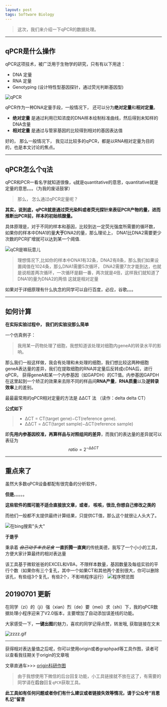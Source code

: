 ```yaml
---
layout: post
tags: Software Biology
---
```



> 这次，我们来介绍一下qPCR的数据处理。

---

## qPCR是什么操作

 qPCR这项技术，被广泛用于生物学的研究，只有有以下用途：

- DNA 定量
- RNA 定量
- Genotyping (设计特性型基因探针，通过荧光判断基因型)

![qPCR](https://upload-images.jianshu.io/upload_images/10532482-5f382c108a0bfdae.png?imageMogr2/auto-orient/strip%7CimageView2/2/w/1240)


qPCR作为一种DNA定量手段，一般情况下， 还可以分为**绝对定量**和**相对定量**。
- **绝对定量** 是通过利用已知浓度的DNA样本绘制标准曲线，然后得到未知样的DNA含量
- **相对定量** 是通过与管家基因的比较得到相对的基因表达值

好的， 那么一般情况下， 我见过比较多的qPCR，都是以RNA相对定量为目的的，也是本文讨论的焦点。

----
## qPCR怎么个q法

qPCR和PCR一看名字就知道很像，`q`就是quantitative的意思，quantitative就是定量的意思。。。（为我的废话鼓掌）

> 那么， 怎么通过qPCR定量呢？


**其实，说到底，qPCR就是通过荧光染料或者荧光探针来表征PCR产物的量，进而推断出PCR前，样本的初始核酸量。**

具体原理是，对于不同的样本和基因，比较到达一定荧光强度所需要的循环数， 如果你的样本中DNA1的量**大于**DNA2的量，那么理论上， DNA1比DNA2需要更少次数的PCR扩增就可以达到某一个阈值.

![qCR是嘛玩意儿](https://upload-images.jianshu.io/upload_images/10532482-ae498b4323990a08.png?imageMogr2/auto-orient/strip%7CimageView2/2/w/1240)

> 理想情况下,比如你的样本中DNA1有32条，DNA2有8条，那么我们如果设置阈值在1024条，那么DNA1需要5次循环， DNA2需要7次才能到达，也就是说相差两次循环，一次循环是翻一番，两次就是4倍，这样我们就知道了 DNA1的量为DNA2的两倍 这就是相对定量

如果对于详细原理有什么执念的同学可以自行百度，必应，谷歌。。。

---

## 如何计算

**在实际实验过程中， 我们的实验没那么简单**

一个仿真例子：

> 我用某一药物处理了细胞，我想知道该处理对细胞内geneA的转录水平的影响。

那么我们一般这样做，我会有处理和未处理的细胞，我们想比较这两种细胞geneA表达量的差异，我们在提取细胞的RNA并定量后反转成cDNA后，进行qPCR， 获得geneA和某一个内参基因（如GAPDH）的CT值。内参基因GAPDH在这里起到一个矫正的效果来去除不同的样品间**RNA产量**，**RNA质量**以及**逆转录效率**上的差别。

最最最常用的qPCR相对定量的方法是 ΔΔCT 法 （读作：delta delta CT）

**公式如下**

> + ΔCT = CT(target gene)−CT(reference gene).
> + ΔΔCT = ΔCT(target sample)−ΔCT(reference sample)

即**先用内参基因校准，再算样品与对照组间的差异**，而我们的表达量的差异就可以表征为  $$ratio = 2^{- ΔΔCT}$$

---

## 重点来了
虽然大多数qPCR设备都配有很完备的分析软件，

 **但是**。。。。。

**这些软件的图可能不适合直接放文章，或者， 咳咳，很丑,你想自己修改之类的**

而他们一般都不太提供最终计算结果，只提供CT值，那么这个就很让人头大了。

![在bing搜索"头大"](https://upload-images.jianshu.io/upload_images/10532482-7c9df6e25b24c69c.png?imageMogr2/auto-orient/strip%7CimageView2/2/w/1240)

**于是乎**

秉承着 *~~自己动手丰衣足食~~* **一直折腾一直爽**的传统美德，我写了一个小小的工具，方便大家计算最终的相对表达量

该工具基于微软爸爸的EXCEL和VBA，不限样本数量，基因数量及每组实验的平行个数（如果你有三个复孔，其中一个如果CT和其他两个差别很大，你可以删除该孔，有些组3个复孔，有些2个，不影响程序运行）
![程序预览图](https://upload-images.jianshu.io/upload_images/10532482-fe590260914c527c.png?imageMogr2/auto-orient/strip%7CimageView2/2/w/1240)


## 20190701 更新
在同学（zi）的（ji）强（xian）烈（de）要（mei）求（shi）下，我的qPCR数据处理小程序迎来了V2.0版本，主要增加了自动添加误差线的功能。

大家感受一下，**一键出图**的魅力，喜欢的同学记得点赞，转发哦, 获取链接在文末

![zzzz.gif](https://upload-images.jianshu.io/upload_images/10532482-13d79731b33f180e.gif?imageMogr2/auto-orient/strip)

---
获得相对表达量值之后呢，你可以使用origin或者graphpad等工具作图，读者可以查看我往期关于origin的文章哦

文章直通车>>> [origin科研作图](https://www.jianshu.com/p/febf31d6b1f6)


> 由于我想使用下微信的后台回复功能，小工具链接就不放在这了，有需要的同学请在**后台**回复`qPCR`获取工具。

**此工具如有任何问题或者你们有什么建议或者链接失效等情况，请于公众号“肖恩札记”留言**


